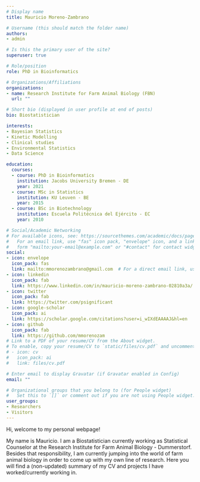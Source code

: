 ```yaml
---
# Display name
title: Mauricio Moreno-Zambrano

# Username (this should match the folder name)
authors:
- admin

# Is this the primary user of the site?
superuser: true

# Role/position
role: PhD in Bioinformatics

# Organizations/Affiliations
organizations:
- name: Research Institute for Farm Animal Biology (FBN)
  url: ""

# Short bio (displayed in user profile at end of posts)
bio: Biostatistician

interests:
- Bayesian Statistics
- Kinetic Modelling
- Clinical studies
- Environmental Statistics
- Data Science

education:
  courses:
  - course: PhD in Bioinformatics
    institution: Jacobs University Bremen - DE
    year: 2021
  - course: MSc in Statistics
    institution: KU Leuven - BE
    year: 2015
  - course: BSc in Biotechnology
    institution: Escuela Politécnica del Ejército - EC
    year: 2010

# Social/Academic Networking
# For available icons, see: https://sourcethemes.com/academic/docs/page-builder/#icons
#   For an email link, use "fas" icon pack, "envelope" icon, and a link in the
#   form "mailto:your-email@example.com" or "#contact" for contact widget.
social:
- icon: envelope
  icon_pack: fas
  link: mailto:mmorenozambrano@gmail.com  # For a direct email link, use "mailto:test@example.org".
- icon: linkedin
  icon_pack: fab
  link: https://www.linkedin.com/in/mauricio-moreno-zambrano-02810a3a/
- icon: twitter
  icon_pack: fab
  link: https://twitter.com/psignificant
- icon: google-scholar
  icon_pack: ai
  link: https://scholar.google.com/citations?user=i_wIXdEAAAAJ&hl=en
- icon: github
  icon_pack: fab
  link: https://github.com/mmorenozam
# Link to a PDF of your resume/CV from the About widget.
# To enable, copy your resume/CV to `static/files/cv.pdf` and uncomment the lines below.
# - icon: cv
#   icon_pack: ai
#   link: files/cv.pdf

# Enter email to display Gravatar (if Gravatar enabled in Config)
email: ""

# Organizational groups that you belong to (for People widget)
#   Set this to `[]` or comment out if you are not using People widget.
user_groups:
- Researchers
- Visitors
---
```


Hi, welcome to my personal webpage! 

My name is Mauricio. I am a Biostatistician currently working as Statistical Counselor at the Research Institute for Farm Animal Biology - Dummerstorf. Besides that responsibility, I am currently jumping into the world of farm animal biology in order to come up with my own line of research. Here you will find a (non-updated) summary of my CV and projects I have worked/currently working in.
